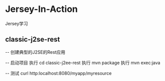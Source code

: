 # Jersey-In-Action
Jersey学习

## classic-j2se-rest
-- 创建典型的J2SE的Rest应用


-- 启动项目
执行 cd classic-j2ee-rest
执行 mvn package 
执行 mvn exec:java

-- 测试
curl http:localhost:8080/myapp/myresource
